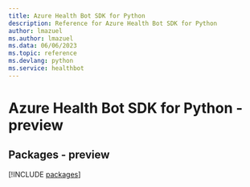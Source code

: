 ```yaml
---
title: Azure Health Bot SDK for Python
description: Reference for Azure Health Bot SDK for Python
author: lmazuel
ms.author: lmazuel
ms.data: 06/06/2023
ms.topic: reference
ms.devlang: python
ms.service: healthbot
---
```

# Azure Health Bot SDK for Python - preview
## Packages - preview
[!INCLUDE [packages](health-bot-index.md)]